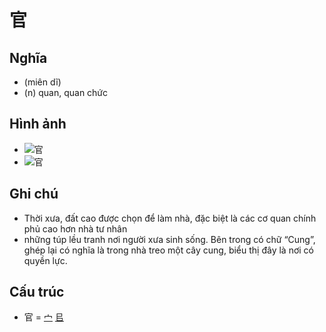 # 官

## Nghĩa
* (miên dĩ)
* (n) quan, quan chức

## Hình ảnh
* ![官](../img/官.1.png)
* ![官](../img/官.2.png)

## Ghi chú
* Thời xưa, đất cao được chọn để làm nhà, đặc biệt là các cơ quan chính phủ cao hơn nhà tư nhân
* những túp lều tranh nơi người xưa sinh sống. Bên trong có chữ “Cung”, ghép lại có nghĩa là trong nhà treo một cây cung, biểu thị đây là nơi có quyền lực.

## Cấu trúc
* 官 = [宀](宀.md) [㠯](㠯.md)

<script>window.HANZI_FIELD='官';</script>